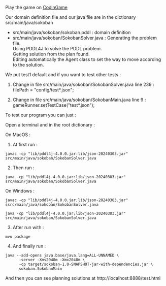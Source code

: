 Play the game on [CodinGame](https://www.codingame.com/training/hard/sokoban)

Our domain definition file and our java file are in the dictionary src/main/java/sokoban

- src/main/java/sokoban/sokoban.pddl : domain definition
- src/main/java/sokoban/SokobanSolver.java : Generating the problem file.  
                                             Using PDDL4J to solve the PDDL problem.  
                                             Getting solution from the plan found.  
                                             Editing automatically the Agent class to set the way to move according to the solution.  

We put test1 default and if you want to test other tests : 

1. Change in file src/main/java/sokoban/SokobanSolver.java line 239 : filePath = "config/test*.json";  

2. Change in file src/main/java/sokoban/SokobanMain.java line 9 : gameRunner.setTestCase("test*.json");

To test our program you can just :  

Open a terminal and in the root dictionary :  

On MacOS : 

1. At first run : 
```
javac -cp "lib/pddl4j-4.0.0.jar:lib/json-20240303.jar" src/main/java/sokoban/SokobanSolver.java  
```

2. Then run : 
```
java -cp "lib/pddl4j-4.0.0.jar:lib/json-20240303.jar" src/main/java/sokoban/SokobanSolver.java  
```

On Windows : 
```
javac -cp "lib/pddl4j-4.0.0.jar;lib/json-20240303.jar" ssrc/main/java/sokoban/SokobanSolver.java  
```

```
java -cp "lib/pddl4j-4.0.0.jar;lib/json-20240303.jar" src/main/java/sokoban/SokobanSolver.java  
```

3. After run with : 
```
mvn package
```

4. And finally run : 
```
java --add-opens java.base/java.lang=ALL-UNNAMED \
      -server -Xms2048m -Xmx2048m \
      -cp target/sokoban-1.0-SNAPSHOT-jar-with-dependencies.jar \
      sokoban.SokobanMain
```

And then you can see planning solutions at http://localhost:8888/test.html